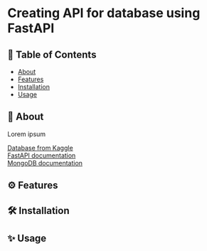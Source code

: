 # Creating API for database using FastAPI
## 📑 Table of Contents
- [About](#-about)
- [Features](#-features)
- [Installation](#-installation)
- [Usage](#-usage)


## 🚀 About
<p align="justify">
Lorem ipsum 
</p>

[Database from Kaggle](https://www.kaggle.com/datasets/ayushparwal2026/cars-dataset)  
[FastAPI documentation](https://fastapi.tiangolo.com/)  
[MongoDB documentation](https://www.mongodb.com/docs/)

## ⚙ Features

## 🛠 Installation

## ✨ Usage
